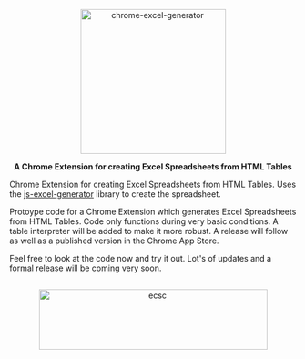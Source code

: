 <p align="center">
 <img width="255px" height="254" alt="chrome-excel-generator" src="https://i.imgur.com/KWp5Akf.png"/> 
</p>
<p align="center"> 
<b>A Chrome Extension for creating Excel Spreadsheets from HTML Tables</b>
</p>

Chrome Extension for creating Excel Spreadsheets from HTML Tables.  Uses the [js-excel-generator](https://github.com/ecscstatsconsulting/js-excel-generator) library to create the spreadsheet.

Protoype code for a Chrome Extension which generates Excel Spreadsheets from HTML Tables.  Code only functions during very basic conditions.  A table interpreter will be added to make it more robust.  A release will follow as well as a published version in the Chrome App Store.

Feel free to look at the code now and try it out.  Lot's of updates and a formal release will be coming very soon.

##

<p align="center">
 <img width="401px" height="106" alt="ecsc" src="https://i.imgur.com/SzVdycv.png"/> 
</p>
